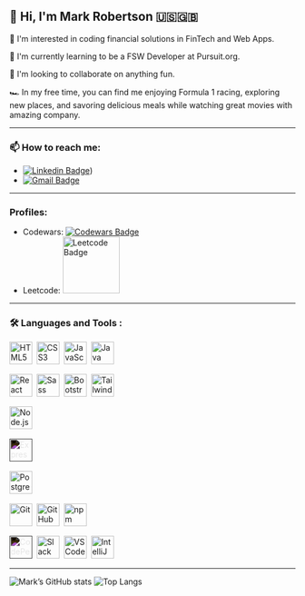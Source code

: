 
## 👋 Hi, I'm Mark Robertson 🇺🇸🇬🇧

👀 I'm interested in coding financial solutions in FinTech and Web Apps.

🌱 I'm currently learning to be a FSW Developer at Pursuit.org.

💞️ I'm looking to collaborate on anything fun.

🏎️ In my free time, you can find me enjoying Formula 1 racing, exploring new places, and savoring delicious meals while watching great movies with amazing company.

---
### 📫 How to reach me:

- [![Linkedin Badge](https://img.shields.io/badge/-LinkedIn-blue?style=flat&logo=Linkedin&logoColor=white)](https://www.linkedin.com/in/mark-robertson-ny-uk/))
- [![Gmail Badge](https://img.shields.io/badge/-Gmail-red?style=flat&logo=Gmail&logoColor=white)](mailto:MarkRobertson67@gmail.com)


<!-- - Email: [markrobertson67@gmail.com](mailto:markrobertson67@gmail.com)
- LinkedIn: [www.linkedin.com/in/mark-robertson-NY-UK](https://www.linkedin.com/in/mark-robertson-NY-UK) -->

---
### Profiles:

- Codewars: [![Codewars Badge](https://www.codewars.com/users/Goldsuccess167/badges/small)](https://www.codewars.com/users/Goldsuccess167)
- Leetcode: <a href="https://leetcode.com/Goldsuccess167/"><img src="https://assets.leetcode.com/static_assets/public/webpack_bundles/images/logo-dark.e99485d9b.svg" width="100" alt="Leetcode Badge"></a>


<!-- - Codewars: [![Codewars Badge](https://www.codewars.com/users/Goldsuccess167/badges/large)](https://www.codewars.com/users/Goldsuccess167)
- Leetcode: [![Leetcode Badge](https://assets.leetcode.com/static_assets/public/webpack_bundles/images/logo-dark.e99485d9b.svg)](https://leetcode.com/Goldsuccess167/) -->

---
### 🛠 Languages and Tools :

<div align="left">
  <!-- 1. Core languages -->
  <img src="https://cdn.jsdelivr.net/gh/devicons/devicon/icons/html5/html5-original-wordmark.svg"
       alt="HTML5" title="HTML5" width="40" height="40" />&nbsp;
  <img src="https://cdn.jsdelivr.net/gh/devicons/devicon/icons/css3/css3-original-wordmark.svg"
       alt="CSS3" title="CSS3" width="40" height="40" />&nbsp;
  <img src="https://cdn.jsdelivr.net/gh/devicons/devicon/icons/javascript/javascript-original.svg"
       alt="JavaScript" title="JavaScript" width="40" height="40" />&nbsp;
  <img src="https://cdn.jsdelivr.net/gh/devicons/devicon/icons/java/java-original-wordmark.svg"
       alt="Java" title="Java" width="40" height="40" />&nbsp;

  <!-- 2. Front-end frameworks & styling -->
  <img src="https://cdn.jsdelivr.net/gh/devicons/devicon/icons/react/react-original-wordmark.svg"
       alt="React" title="React" width="40" height="40" />&nbsp;
  <img src="https://cdn.jsdelivr.net/gh/devicons/devicon/icons/sass/sass-original.svg"
       alt="Sass" title="Sass" width="40" height="40" />&nbsp;
  <img src="https://cdn.jsdelivr.net/gh/devicons/devicon/icons/bootstrap/bootstrap-original.svg"
       alt="Bootstrap" title="Bootstrap" width="40" height="40" />&nbsp;
  <img src="https://cdn.jsdelivr.net/gh/devicons/devicon/icons/tailwindcss/tailwindcss-original-wordmark.svg"
       alt="Tailwind CSS" title="Tailwind CSS" width="40" height="40" />&nbsp;

  <!-- 3. Back-end runtime & framework -->
  <img src="https://cdn.jsdelivr.net/gh/devicons/devicon/icons/nodejs/nodejs-original-wordmark.svg"
       alt="Node.js" title="Node.js" width="40" height="40" />&nbsp;
  <!-- Express.js (invert to white) -->
  <img src="https://cdn.jsdelivr.net/gh/devicons/devicon/icons/express/express-original.svg"
       alt="Express.js" title="Express.js"
       width="40" height="40"
       style="filter: invert(1);" />&nbsp;

  <!-- 4. Database -->
  <img src="https://cdn.jsdelivr.net/gh/devicons/devicon/icons/postgresql/postgresql-original-wordmark.svg"
       alt="PostgreSQL" title="PostgreSQL" width="40" height="40" />&nbsp;

  <!-- 5. Version control & package managers -->
  <img src="https://cdn.jsdelivr.net/gh/devicons/devicon/icons/git/git-original-wordmark.svg"
       alt="Git" title="Git" width="40" height="40" />&nbsp;
  <img src="https://github.githubassets.com/images/modules/logos_page/GitHub-Mark-Light.png"
       alt="GitHub" title="GitHub" width="40" height="40" />&nbsp;
  <img src="https://cdn.jsdelivr.net/gh/devicons/devicon/icons/npm/npm-original-wordmark.svg"
       alt="npm" title="npm" width="40" height="40" />&nbsp;

  <!-- 6. Community & editors -->
  <!-- CodePen (invert to white) -->
  <img src="https://cdn.jsdelivr.net/gh/devicons/devicon/icons/codepen/codepen-original.svg"
       alt="CodePen" title="CodePen"
       width="40" height="40"
       style="filter: invert(1);" />&nbsp;
  <img src="https://cdn.jsdelivr.net/gh/devicons/devicon/icons/slack/slack-original.svg"
       alt="Slack" title="Slack" width="40" height="40" />&nbsp;
  <img src="https://cdn.jsdelivr.net/gh/devicons/devicon/icons/vscode/vscode-original-wordmark.svg"
       alt="VSCode" title="VSCode" width="40" height="40" />&nbsp;
  <img src="https://cdn.jsdelivr.net/gh/devicons/devicon/icons/intellij/intellij-original-wordmark.svg"
       alt="IntelliJ IDEA" title="IntelliJ IDEA" width="40" height="40" />
</div>


---

![Mark’s GitHub stats](https://github-readme-stats.vercel.app/api?username=MarkRobertson67&show_icons=true&theme=blue-green)
![Top Langs](https://github-readme-stats.vercel.app/api/top-langs/?username=MarkRobertson67&layout=donut&show_icons=true&theme=blue-green)
</p>




